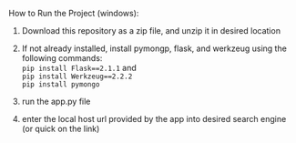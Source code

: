 How to Run the Project (windows):

1. Download this repository as a zip file, and unzip it in desired location

2. If not already installed, install pymongp, flask, and werkzeug using the following commands: <br>
   `pip install Flask==2.1.1` and <br>
   `pip install Werkzeug==2.2.2` <br>
   `pip install pymongo` <br>

3. run the app.py file 

4. enter the local host url provided by the app into desired search engine (or quick on the link)

   

